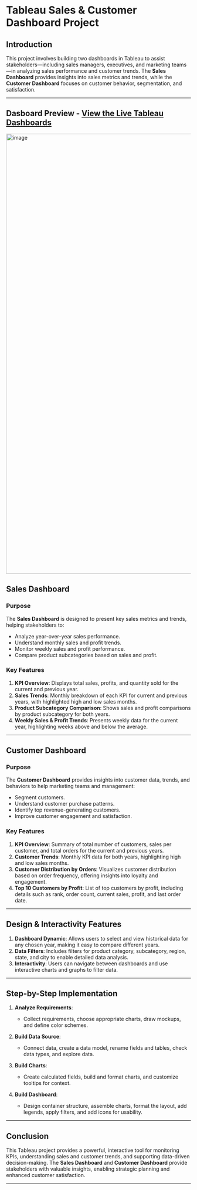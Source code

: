 # Tableau Sales & Customer Dashboard Project

## Introduction
This project involves building two dashboards in Tableau to assist stakeholders—including sales managers, executives, and marketing teams—in analyzing sales performance and customer trends. The **Sales Dashboard** provides insights into sales metrics and trends, while the **Customer Dashboard** focuses on customer behavior, segmentation, and satisfaction.

---

## Dasboard Preview - [View the Live Tableau Dashboards](https://public.tableau.com/views/Sales_Dashboard_17299804970620/SalesDashboard?:language=en-US&:sid=&:display_count=n&:origin=viz_share_link)
<img width="1200" alt="image" src="https://github.com/user-attachments/assets/ee8d7e58-8e71-49b8-b048-ae8187bfdfaa">

## Sales Dashboard

### Purpose
The **Sales Dashboard** is designed to present key sales metrics and trends, helping stakeholders to:
- Analyze year-over-year sales performance.
- Understand monthly sales and profit trends.
- Monitor weekly sales and profit performance.
- Compare product subcategories based on sales and profit.

### Key Features
1. **KPI Overview**: Displays total sales, profits, and quantity sold for the current and previous year.
2. **Sales Trends**: Monthly breakdown of each KPI for current and previous years, with highlighted high and low sales months.
3. **Product Subcategory Comparison**: Shows sales and profit comparisons by product subcategory for both years.
4. **Weekly Sales & Profit Trends**: Presents weekly data for the current year, highlighting weeks above and below the average.

---

## Customer Dashboard

### Purpose
The **Customer Dashboard** provides insights into customer data, trends, and behaviors to help marketing teams and management:
- Segment customers.
- Understand customer purchase patterns.
- Identify top revenue-generating customers.
- Improve customer engagement and satisfaction.

### Key Features
1. **KPI Overview**: Summary of total number of customers, sales per customer, and total orders for the current and previous years.
2. **Customer Trends**: Monthly KPI data for both years, highlighting high and low sales months.
3. **Customer Distribution by Orders**: Visualizes customer distribution based on order frequency, offering insights into loyalty and engagement.
4. **Top 10 Customers by Profit**: List of top customers by profit, including details such as rank, order count, current sales, profit, and last order date.

---

## Design & Interactivity Features

1. **Dashboard Dynamic**: Allows users to select and view historical data for any chosen year, making it easy to compare different years.
2. **Data Filters**: Includes filters for product category, subcategory, region, state, and city to enable detailed data analysis.
3. **Interactivity**: Users can navigate between dashboards and use interactive charts and graphs to filter data.

---

## Step-by-Step Implementation

1. **Analyze Requirements**:
   - Collect requirements, choose appropriate charts, draw mockups, and define color schemes.

2. **Build Data Source**:
   - Connect data, create a data model, rename fields and tables, check data types, and explore data.

3. **Build Charts**:
   - Create calculated fields, build and format charts, and customize tooltips for context.

4. **Build Dashboard**:
   - Design container structure, assemble charts, format the layout, add legends, apply filters, and add icons for usability.

---

## Conclusion
This Tableau project provides a powerful, interactive tool for monitoring KPIs, understanding sales and customer trends, and supporting data-driven decision-making. The **Sales Dashboard** and **Customer Dashboard** provide stakeholders with valuable insights, enabling strategic planning and enhanced customer satisfaction.

---
